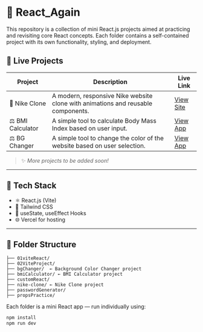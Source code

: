 # 🚀 React_Again

This repository is a collection of mini React.js projects aimed at practicing and revisiting core React concepts. Each folder contains a self-contained project with its own functionality, styling, and deployment.

## 🔗 Live Projects

| Project           | Description                                                                      | Live Link                                                |
| ----------------- | -------------------------------------------------------------------------------- | -------------------------------------------------------- |
| 🏀 Nike Clone     | A modern, responsive Nike website clone with animations and reusable components. | [View Site](https://nike-clone-beige.vercel.app/)        |
| ⚖️ BMI Calculator | A simple tool to calculate Body Mass Index based on user input.                  | [View App](https://bmi-calculator-ten-orpin.vercel.app/) |
| ⚖️ BG Changer     | A simple tool to change the color of the website based on user selection.        | [View App](https://bg-changer-ebon-beta.vercel.app/)     |

> ✨ _More projects to be added soon!_

---

## 🧰 Tech Stack

- ⚛️ React.js (Vite)
- 🎨 Tailwind CSS
- 🔁 useState, useEffect Hooks
- 🌐 Vercel for hosting

---

## 📁 Folder Structure

```React_Again/
├── 01viteReact/
├── 02ViteProject/
├── bgChanger/  ← Background Color Changer project
├── bmiCalculator/ ← BMI Calculator project
├── customReact/
├── nike-clone/ ← Nike Clone project
├── passwordGenerator/
├── propsPractice/

```

Each folder is a mini React app — run individually using:

```bash
npm install
npm run dev
```
